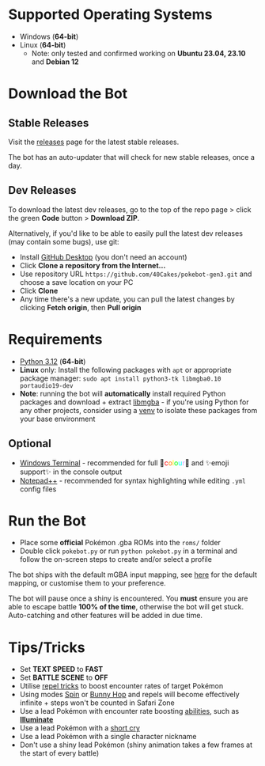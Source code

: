 # Supported Operating Systems
- Windows (**64-bit**)
- Linux (**64-bit**)
  - Note: only tested and confirmed working on **Ubuntu 23.04, 23.10** and **Debian 12**

# Download the Bot
## Stable Releases
Visit the [releases](https://github.com/40Cakes/pokebot-gen3/releases) page for the latest stable releases.

The bot has an auto-updater that will check for new stable releases, once a day.

## Dev Releases
To download the latest dev releases, go to the top of the repo page > click the green **Code** button > **Download ZIP**.

Alternatively, if you'd like to be able to easily pull the latest dev releases (may contain some bugs), use git:
- Install [GitHub Desktop](https://desktop.github.com/) (you don't need an account)
- Click **Clone a repository from the Internet...**
- Use repository URL `https://github.com/40Cakes/pokebot-gen3.git` and choose a save location on your PC
- Click **Clone**
- Any time there's a new update, you can pull the latest changes by clicking **Fetch origin**, then **Pull origin**

# Requirements
- [Python 3.12](https://www.python.org/downloads/release/python-3120/) (**64-bit**)
- **Linux** only: Install the following packages with `apt` or appropriate package manager: `sudo apt install python3-tk libmgba0.10 portaudio19-dev`
- **Note**: running the bot will **automatically** install required Python packages and download + extract [libmgba](https://github.com/hanzi/libmgba-py) - if you're using Python for any other projects, consider using a [venv](https://docs.python.org/3/library/venv.html) to isolate these packages from your base environment

## Optional
- [Windows Terminal](https://github.com/microsoft/terminal/releases) - recommended for full 🌈<span style="color:#FF0000">c</span><span style="color:#FF7F00">o</span><span style="color:#FFFF00">l</span><span style="color:#00FF00">o</span><span style="color:#00FFFF">u</span><span style="color:#CF9FFF">r</span>🌈 and  ✨emoji support✨ in the console output
- [Notepad++](https://notepad-plus-plus.org/) - recommended for syntax highlighting while editing `.yml` config files

# Run the Bot
- Place some **official** Pokémon .gba ROMs into the `roms/` folder
- Double click `pokebot.py` or run `python pokebot.py` in a terminal and follow the on-screen steps to create and/or select a profile

The bot ships with the default mGBA input mapping, see [here](https://github.com/40Cakes/pokebot-gen3/wiki/%F0%9F%8E%AE-Emulator-Input-Mapping) for the default mapping, or customise them to your preference.

The bot will pause once a shiny is encountered. You **must** ensure you are able to escape battle **100% of the time**, otherwise the bot will get stuck. Auto-catching and other features will be added in due time.

# Tips/Tricks
- Set **TEXT SPEED** to **FAST**
- Set **BATTLE SCENE** to **OFF**
- Utilise [repel tricks](https://bulbapedia.bulbagarden.net/wiki/Appendix:Repel_trick) to boost encounter rates of target Pokémon
- Using modes [Spin](https://github.com/40Cakes/pokebot-gen3/wiki/%F0%9F%94%84-Spin) or [Bunny Hop](https://github.com/40Cakes/pokebot-gen3/wiki/%F0%9F%9A%B2-Bunny-Hop) and repels will become effectively infinite + steps won't be counted in Safari Zone
- Use a lead Pokémon with encounter rate boosting [abilities](https://bulbapedia.bulbagarden.net/wiki/Category:Abilities_that_affect_appearance_of_wild_Pok%C3%A9mon), such as **[Illuminate](https://bulbapedia.bulbagarden.net/wiki/Illuminate_(Ability))**
- Use a lead Pokémon with a [short cry](https://docs.google.com/spreadsheets/d/1rmtNdlIXiif1Sz20i-9mfhFdoqb1VnAOIntlr3tnPeU)
- Use a lead Pokémon with a single character nickname
- Don't use a shiny lead Pokémon (shiny animation takes a few frames at the start of every battle)
